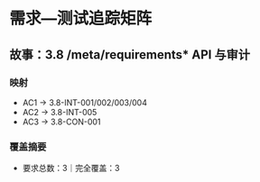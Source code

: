 # 需求—测试追踪矩阵

## 故事：3.8 /meta/requirements* API 与审计

### 映射

- AC1 → 3.8-INT-001/002/003/004
- AC2 → 3.8-INT-005
- AC3 → 3.8-CON-001

### 覆盖摘要

- 要求总数：3｜完全覆盖：3

